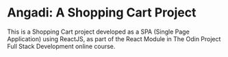 # Angadi: A Shopping Cart Project

This is a Shopping Cart project developed as a SPA (Single Page Application) using ReactJS, as part of the React Module in The Odin Project Full Stack Development online course.